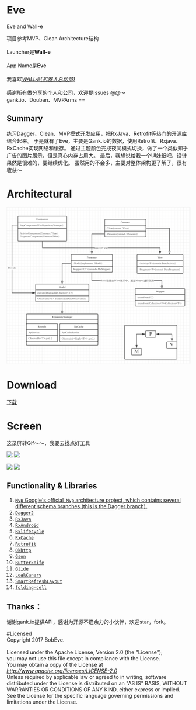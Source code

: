 # Eve
Eve and Wall-e

项目参考MVP、Clean Architecture结构
<br />
<br />Launcher是<b>Wall-e</b>
<br />
<br />App Name是<b>Eve</b>
<br />
<br />我喜欢<a href="https://movie.douban.com/subject/2131459/"><i>WALL·E{机器人总动员}</i></a>
<br />
<br />感谢所有做分享的个人和公司，欢迎提Issues @@～
<br />gank.io、Douban、MVPArms ==
</b>

## Summary 
练习Dagger、Clean、MVP模式开发应用，把RxJava、Retrofit等热门的开源库结合起来。
于是就有了Eve，主要是Gank.io的数据，使用Retrofit、Rxjava、RxCache实现网络和缓存。
通过主题颜色完成夜间模式切换，做了一个类似知乎广告的图片展示，但是真心内存占用大。
最后，我想说给我一个UI妹纸吧，设计果然是很难的，要继续优化。
虽然用的不会多，主要对整体架构更了解了，很有收获～

# Architectural
<img src="https://github.com/BobEve/Eve/blob/master/EveArchitecture.png">

# Download
[下载](http://fir.im/walle)

# Screen
这录屏转Gif～～，我要去找点好工具

![](/screen/eve_01.png) 
![](/screen/eve_02.png) 

![](/screen/eve_03.png) 
![](/screen/eve_04.png) 

## Functionality & Libraries
1. [`Mvp` Google's official` Mvp` architecture project, which contains several different schema branches (this is the Dagger branch).](https://github.com/googlesamples/android-architecture/tree/todo-mvp-dagger/)
2. [`Dagger2`](https://github.com/google/dagger)
3. [`RxJava`](https://github.com/ReactiveX/RxJava)
4. [`RxAndroid`](https://github.com/ReactiveX/RxAndroid)
5. [`Rxlifecycle`](https://github.com/trello/RxLifecycle)
6. [`RxCache`](https://github.com/VictorAlbertos/RxCache)
7. [`Retrofit`](https://github.com/square/retrofit)
8. [`Okhttp`](https://github.com/square/okhttp)
9. [`Gson`](https://github.com/google/gson)
10. [`Butterknife`](https://github.com/JakeWharton/butterknife)
11. [`Glide`](https://github.com/bumptech/glide)
12. [`LeakCanary`](https://github.com/square/leakcanary)
13. [`SmartRefreshLayout`](https://github.com/scwang90/SmartRefreshLayout)
13. [`folding-cell`](https://github.com/Ramotion/folding-cell-android)

Thanks：
------------
谢谢gank.io提供API，感谢为开源不遗余力的小伙伴，欢迎star，fork。

#Licensed
<br />Copyright 2017 BobEve.<br />
<br />Licensed under the Apache License, Version 2.0 (the "License");
<br />you may not use this file except in compliance with the License.
<br />You may obtain a copy of the License at
<br />
<i>http://www.apache.org/licenses/LICENSE-2.0</i>
<br />Unless required by applicable law or agreed to in writing,
software distributed under the License is distributed on an "AS IS" BASIS,
WITHOUT WARRANTIES OR CONDITIONS OF ANY KIND, either express or implied.
See the License for the specific language governing permissions
and limitations under the License.<br />
